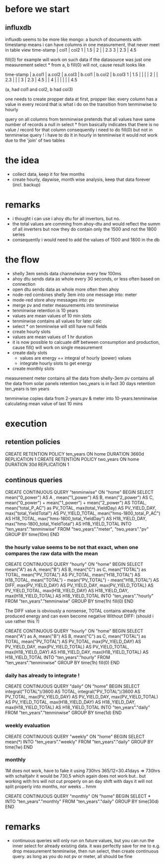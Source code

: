 # before we start
## influxdb
influxdb seems to be more like mongo: a bunch of documents with timestamp
 means i can have columns in one measurement, that never meet in table view
  time-stamp  |  col1  | col2
  1           |   1.5  |
  2           |        |  2.3
  3           |   2.3  |  4.5

fill(0) for example will work on such data if the datasource was just one measurement
select * from a, b fill(0) will not, cause result looks like

 time-stamp  |  a.col1  | a.col2 | a.col3 | b.col1 | b.col2 | b.col3
 1           |   1.5    |        |        |        |
 2           |          |  2.3   |        |        |
 3           |   2.3    |  4.5   |        |
 4           |          |        |        |        |        |  4.5
 
  (a, had col1 and col2, b had col3)

one needs to create propper data at first, propper like: every column has a value in every record
that is what i do on the transition from tenminwise to hourly

query on all columns from tenminwise pretends that all values have same number of records
a null in select * from basically indicates that there is no value / record for that column
consequently i need to do fill(0) but not in tenminwise query ! i have to do it in hourly
in tenminwise it would not work due to the 'join' of two tables 

# the idea
- collect data, keep it for few months
- create hourly, daywise, month wise analysis, keep that data forever (incl. backup)

# remarks
- i thought i can use i ahoy dtu for all invertors, but no.
- the total values are comming from ahoy-dtu and would reflect the summ of all inverters but now they do contain only the 1500 and not the 1800 series
- consequently i would need to add the values of 1500 and 1800 in the db

# the flow
- shelly 3em sends data channelwise every few 100ms
- ahoy dtu sends data as whole every 30 seconds, or less often based on connection
- open dtu sends data as whole more often then ahoy
- node-red combines shelly 3em into one message into: meter
- mode-red store ahoy messages into: pv
- merge pv and meter measurements into tenminwise
 - tenminwise retention is 10 years
 - values are mean values of 10 min slots
 - tenminwise contains all values for later calc 
 - select * on tenminwise will still have null fields
- create hourly slots
 - values are mean values of 1 hr duration
 - it is now possible to calcuate diff between consumption and production, cause fill() will work on single measurement
- create daily slots
  - values are energy == integral of hourly (power) values
  - integrate hourly slots to get energy
- create monthly slots

measurement meter contains all the data from shelly-3em
pv contains all the data from solar panels
retention two_years is in fact 30 days
retention ten_years is ten years

tenminwise copies data from 2-years.pv & meter into 10-years.tenminwise
calculating mean value of last 10 mins 

# execution
## retention policies
CREATE RETENTION POLICY ten_years ON home DURATION 3660d REPLICATION 1
CREATE RETENTION POLICY two_years ON home DURATION 30d REPLICATION 1

## continous queries
CREATE CONTINUOUS QUERY "tenminwise" ON "home" BEGIN SELECT mean("0_power") AS A , mean("1_power") AS B, mean("2_power") AS C,  mean("0_power") + mean("1_power") + mean("2_power") AS TOTAL, mean("total_P_AC") as PV_TOTAL, max(total_YieldDay) AS PV_YIELD_DAY, max("total_YieldTotal") AS PV_YIELD_TOTAL, mean("hms-1800_total_P_AC") AS H18_TOTAL, max("hms-1800_total_YieldDay") AS H18_YIELD_DAY, max("hms-1800_total_YieldTotal")  AS H18_YIELD_TOTAL INTO "ten_years"."tenminwise" FROM "two_years"."meter", "two_years"."pv" GROUP BY time(10m) END

### the hourly value seems to be not that exact, when one compares the raw data with the mean
CREATE CONTINUOUS QUERY "hourly" ON "home" BEGIN SELECT mean("A") as A, mean("B") AS B, mean("C") as C, mean("TOTAL") as TOTAL, mean("PV_TOTAL") AS PV_TOTAL, mean("H18_TOTAL") AS H18_TOTAL, mean("TOTAL") - mean("PV_TOTAL") - mean("H18_TOTAL") AS DIFF, max(PV_YIELD_DAY) AS PV_YIELD_DAY, max(PV_YIELD_TOTAL) AS PV_YIELD_TOTAL, max(H18_YIELD_DAY) AS H18_YIELD_DAY, max(H18_YIELD_TOTAL) AS H18_YIELD_TOTAL INTO "ten_years"."hourly" FROM "ten_years"."tenminwise" GROUP BY time(1h) fill(0) END

The DIFF value is obviously a nonsense, TOTAL contains already the produced energy and can even become negative
Without DIFF: (should i use rather this ?) 

CREATE CONTINUOUS QUERY "hourly" ON "home" BEGIN SELECT mean("A") as A, mean("B") AS B, mean("C") as C, mean("TOTAL") as TOTAL, mean("PV_TOTAL") AS PV_TOTAL, max(PV_YIELD_DAY) AS PV_YIELD_DAY, max(PV_YIELD_TOTAL) AS PV_YIELD_TOTAL, max(H18_YIELD_DAY) AS H18_YIELD_DAY, max(H18_YIELD_TOTAL) AS H18_YIELD_TOTAL INTO "ten_years"."hourly" FROM "ten_years"."tenminwise" GROUP BY time(1h) fill(0) END


### daily has already to integrate ! 
CREATE CONTINUOUS QUERY "daily" ON "home" BEGIN SELECT integral("TOTAL")/3600 AS TOTAL, integral("PV_TOTAL")/3600 AS PV_TOTAL, max(PV_YIELD_DAY) AS PV_YIELD_DAY, max(PV_YIELD_TOTAL) AS PV_YIELD_TOTAL, max(H18_YIELD_DAY) AS H18_YIELD_DAY, max(H18_YIELD_TOTAL) AS H18_YIELD_TOTAL INTO "ten_years"."daily" FROM "ten_years"."tenminwise" GROUP BY time(1d) END

### weekly evaluation
CREATE CONTINUOUS QUERY "weekly" ON "home" BEGIN SELECT mean(*) INTO "ten_years"."weekly" FROM "ten_years"."daily" GROUP BY time(1w) END

### monthly
1M does not work, have to fake it using 730hrs
365/12=30.41days => 730hrs with schaltjahr it would be 730,5 which again does not work but..
but working with hrs will not cut properly on an day shift
with days it will not split properly into months, nor weeks .. hmm

CREATE CONTINUOUS QUERY "monthly" ON "home" BEGIN SELECT * INTO "ten_years"."monthly" FROM "ten_years"."daily" GROUP BY time(30d) END

# remarks
- continuous queries will only run on future values, but you can run the inner select for already existing data. it was perfectly save for me to e.g. drop measurement tenminwise, then run select, then create continuous query. as long as you do not pv or meter, all should be fine

